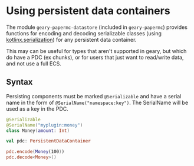 # Using persistent data containers

The module `geary-papermc-datastore` (included in `geary-papermc`) provides functions for encoding and decoding serializable classes (using [kotlinx.serialization](https://github.com/Kotlin/kotlinx.serialization)) for any persistent data container.

This may can be useful for types that aren't supported in geary, but which do have a PDC (ex chunks), or for users that just want to read/write data, and not use a full ECS.

## Syntax

Persisting components must be marked `@Serializable` and have a serial name in the form of `@SerialName("namespace:key")`. The SerialName will be used as a key in the PDC.

```kotlin
@Serializable
@SerialName("myplugin:money")
class Money(amount: Int)

val pdc: PersistentDataContainer

pdc.encode(Money(100))
pdc.decode<Money>()
```
